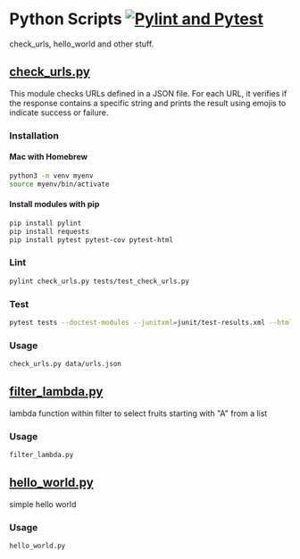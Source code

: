 # Python Scripts [![Pylint and Pytest](https://github.com/hofiorg/python_scripts/actions/workflows/pylint.yml/badge.svg)](https://github.com/hofiorg/python_scripts/actions/workflows/pylint.yml)

check_urls, hello_world and other stuff.

## [check_urls.py](./check_urls.py)

This module checks URLs defined in a JSON file. For each URL, it verifies if the response
contains a specific string and prints the result using emojis to indicate success or failure.

### Installation

#### Mac with Homebrew

```sh
python3 -m venv myenv
source myenv/bin/activate
```

#### Install modules with pip

```sh
pip install pylint
pip install requests
pip install pytest pytest-cov pytest-html
```

### Lint

```sh
pylint check_urls.py tests/test_check_urls.py
```

### Test

```sh
pytest tests --doctest-modules --junitxml=junit/test-results.xml --html=junit/test-results.html
```

### Usage

```sh
check_urls.py data/urls.json
```

## [filter_lambda.py](./filter_lambda.py)

lambda function within filter to select fruits starting with "A" from a list

### Usage

```sh
filter_lambda.py
```

## [hello_world.py](./hello_world.py)

simple hello world

### Usage

```sh
hello_world.py
```
